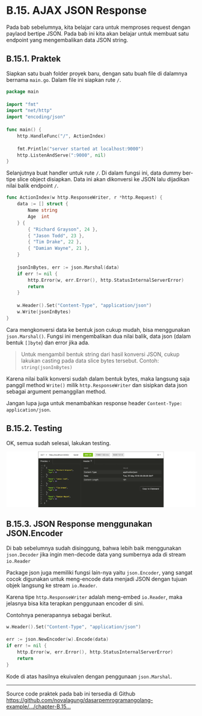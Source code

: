 # B.15. AJAX JSON Response

Pada bab sebelumnya, kita belajar cara untuk memproses request dengan paylaod bertipe JSON. Pada bab ini kita akan belajar untuk membuat satu endpoint yang mengembalikan data JSON string.

## B.15.1. Praktek

Siapkan satu buah folder proyek baru, dengan satu buah file di dalamnya bernama `main.go`. Dalam file ini siapkan rute `/`.

```go
package main

import "fmt"
import "net/http"
import "encoding/json"

func main() {
    http.HandleFunc("/", ActionIndex)

    fmt.Println("server started at localhost:9000")
    http.ListenAndServe(":9000", nil)
}
```

Selanjutnya buat handler untuk rute `/`. Di dalam fungsi ini, data dummy ber-tipe slice object disiapkan. Data ini akan dikonversi ke JSON lalu dijadikan nilai balik endpoint `/`.

```go
func ActionIndex(w http.ResponseWriter, r *http.Request) {
    data := [] struct {
        Name string
        Age  int
    } {
        { "Richard Grayson", 24 },
        { "Jason Todd", 23 },
        { "Tim Drake", 22 },
        { "Damian Wayne", 21 },
    }

    jsonInBytes, err := json.Marshal(data)
    if err != nil {
        http.Error(w, err.Error(), http.StatusInternalServerError)
        return
    }

    w.Header().Set("Content-Type", "application/json")
    w.Write(jsonInBytes)
}
```

Cara mengkonversi data ke bentuk json cukup mudah, bisa menggunakan `json.Marshal()`. Fungsi ini mengembalikan dua nilai balik, data json (dalam bentuk `[]byte`) dan error jika ada. 

> Untuk mengambil bentuk string dari hasil konversi JSON, cukup lakukan casting pada data slice bytes tersebut. Contoh: `string(jsonInBytes)`

Karena nilai balik konversi sudah dalam bentuk bytes, maka langsung saja panggil method `Write()` milik `http.ResponseWriter` dan sisipkan data json sebagai argument pemanggilan method.

Jangan lupa juga untuk menambahkan response header `Content-Type: application/json`.

## B.15.2. Testing

OK, semua sudah selesai, lakukan testing.

![Testing web server](images/B.15_1_test.png)

## B.15.3. JSON Response menggunakan JSON.Encoder

Di bab sebelumnya sudah disinggung, bahwa lebih baik menggunakan `json.Decoder` jika ingin men-decode data yang sumbernya ada di stream `io.Reader`

Package json juga memiliki fungsi lain-nya yaitu `json.Encoder`, yang sangat cocok digunakan untuk meng-encode data menjadi JSON dengan tujuan objek langsung ke stream `io.Reader`. 

Karena tipe `http.ResponseWriter` adalah meng-embed `io.Reader`, maka jelasnya bisa kita terapkan penggunaan encoder di sini. 

Contohnya penerapannya sebagai berikut.

```go
w.Header().Set("Content-Type", "application/json")

err := json.NewEncoder(w).Encode(data)
if err != nil {
    http.Error(w, err.Error(), http.StatusInternalServerError)
    return
}
```

Kode di atas hasilnya ekuivalen dengan penggunaan `json.Marshal`.

---

<div class="source-code-link">
    <div class="source-code-link-message">Source code praktek pada bab ini tersedia di Github</div>
    <a href="https://github.com/novalagung/dasarpemrogramangolang-example/tree/master/chapter-B.15-ajax-json-response">https://github.com/novalagung/dasarpemrogramangolang-example/.../chapter-B.15...</a>
</div>
